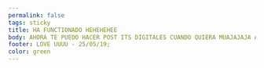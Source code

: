 ```yaml
---
permalink: false
tags: sticky
title: HA FUNCTIONADO HEHEHEHEE
body: AHORA TE PUEDO HACER POST ITS DIGITALES CUANDO QUIERA MUAJAJAJA A VER QUE TAN LARGO LO PUEDO HACER SIN QUE ESTO SE ROMPA HEHEHEHE DFASDFASDFAG 😍😍😍😍😍😍😍😍😍😍
footer: LOVE UUUU - 25/05/19;
color: green
---
```

